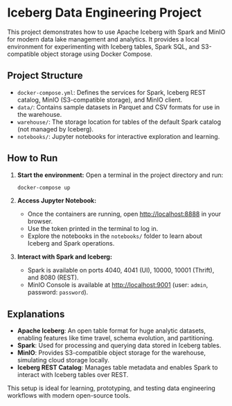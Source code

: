 
# Iceberg Data Engineering Project

This project demonstrates how to use Apache Iceberg with Spark and MinIO for modern data lake management and analytics. It provides a local environment for experimenting with Iceberg tables, Spark SQL, and S3-compatible object storage using Docker Compose.

## Project Structure

- `docker-compose.yml`: Defines the services for Spark, Iceberg REST catalog, MinIO (S3-compatible storage), and MinIO client.
- `data/`: Contains sample datasets in Parquet and CSV formats for use in the warehouse.
- `warehouse/`: The storage location for tables of the default Spark catalog (not managed by Iceberg).
- `notebooks/`: Jupyter notebooks for interactive exploration and learning.

## How to Run

1. **Start the environment:**
   Open a terminal in the project directory and run:
   
   ```sh
   docker-compose up
   ```

2. **Access Jupyter Notebook:**
   - Once the containers are running, open [http://localhost:8888](http://localhost:8888) in your browser.
   - Use the token printed in the terminal to log in.
   - Explore the notebooks in the `notebooks/` folder to learn about Iceberg and Spark operations.

3. **Interact with Spark and Iceberg:**
   - Spark is available on ports 4040, 4041 (UI), 10000, 10001 (Thrift), and 8080 (REST).
   - MinIO Console is available at [http://localhost:9001](http://localhost:9001) (user: `admin`, password: `password`).

## Explanations

- **Apache Iceberg**: An open table format for huge analytic datasets, enabling features like time travel, schema evolution, and partitioning.
- **Spark**: Used for processing and querying data stored in Iceberg tables.
- **MinIO**: Provides S3-compatible object storage for the warehouse, simulating cloud storage locally.
- **Iceberg REST Catalog**: Manages table metadata and enables Spark to interact with Iceberg tables over REST.

This setup is ideal for learning, prototyping, and testing data engineering workflows with modern open-source tools.

